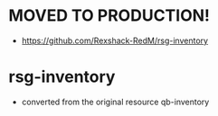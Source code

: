 # MOVED TO PRODUCTION!
- https://github.com/Rexshack-RedM/rsg-inventory

# rsg-inventory
- converted from the original resource qb-inventory
